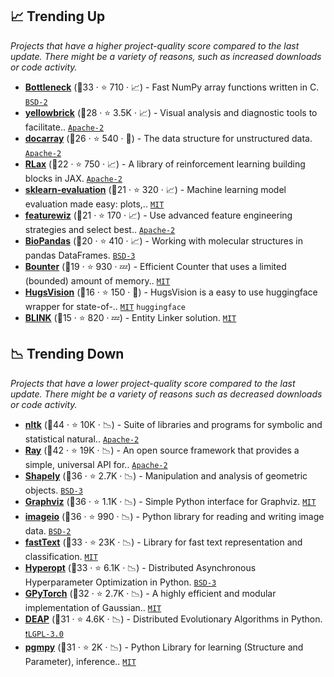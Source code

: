 ## 📈 Trending Up

_Projects that have a higher project-quality score compared to the last update. There might be a variety of reasons, such as increased downloads or code activity._

- <b><a href="https://github.com/pydata/bottleneck">Bottleneck</a></b> (🥈33 ·  ⭐ 710 · 📈) - Fast NumPy array functions written in C. <code><a href="http://bit.ly/3rqEWVr">BSD-2</a></code>
- <b><a href="https://github.com/DistrictDataLabs/yellowbrick">yellowbrick</a></b> (🥈28 ·  ⭐ 3.5K · 📈) - Visual analysis and diagnostic tools to facilitate.. <code><a href="http://bit.ly/3nYMfla">Apache-2</a></code> <code><img src="https://git.io/JLy1F" style="display:inline;" width="13" height="13"></code>
- <b><a href="https://github.com/jina-ai/docarray">docarray</a></b> (🥉26 ·  ⭐ 540 · 🐣) - The data structure for unstructured data. <code><a href="http://bit.ly/3nYMfla">Apache-2</a></code>
- <b><a href="https://github.com/deepmind/rlax">RLax</a></b> (🥉22 ·  ⭐ 750 · 📈) - A library of reinforcement learning building blocks in JAX. <code><a href="http://bit.ly/3nYMfla">Apache-2</a></code> <code><img src="https://jax.readthedocs.io/en/latest/_static/favicon.png" style="display:inline;" width="13" height="13"></code>
- <b><a href="https://github.com/edublancas/sklearn-evaluation">sklearn-evaluation</a></b> (🥉21 ·  ⭐ 320 · 📈) - Machine learning model evaluation made easy: plots,.. <code><a href="http://bit.ly/34MBwT8">MIT</a></code> <code><img src="https://git.io/JLy1F" style="display:inline;" width="13" height="13"></code>
- <b><a href="https://github.com/AutoViML/featurewiz">featurewiz</a></b> (🥉21 ·  ⭐ 170 · 📈) - Use advanced feature engineering strategies and select best.. <code><a href="http://bit.ly/3nYMfla">Apache-2</a></code>
- <b><a href="https://github.com/rasbt/biopandas">BioPandas</a></b> (🥉20 ·  ⭐ 410 · 📈) - Working with molecular structures in pandas DataFrames. <code><a href="http://bit.ly/3aKzpTv">BSD-3</a></code> <code><img src="https://git.io/JLy1S" style="display:inline;" width="13" height="13"></code>
- <b><a href="https://github.com/RaRe-Technologies/bounter">Bounter</a></b> (🥉19 ·  ⭐ 930 · 💤) - Efficient Counter that uses a limited (bounded) amount of memory.. <code><a href="http://bit.ly/34MBwT8">MIT</a></code>
- <b><a href="https://github.com/qanastek/HugsVision">HugsVision</a></b> (🥉16 ·  ⭐ 150 · 🐣) - HugsVision is a easy to use huggingface wrapper for state-of-.. <code><a href="http://bit.ly/34MBwT8">MIT</a></code> <code>huggingface</code>
- <b><a href="https://github.com/facebookresearch/BLINK">BLINK</a></b> (🥉15 ·  ⭐ 820 · 💤) - Entity Linker solution. <code><a href="http://bit.ly/34MBwT8">MIT</a></code>

## 📉 Trending Down

_Projects that have a lower project-quality score compared to the last update. There might be a variety of reasons such as decreased downloads or code activity._

- <b><a href="https://github.com/nltk/nltk">nltk</a></b> (🥇44 ·  ⭐ 10K · 📉) - Suite of libraries and programs for symbolic and statistical natural.. <code><a href="http://bit.ly/3nYMfla">Apache-2</a></code>
- <b><a href="https://github.com/ray-project/ray">Ray</a></b> (🥇42 ·  ⭐ 19K · 📉) - An open source framework that provides a simple, universal API for.. <code><a href="http://bit.ly/3nYMfla">Apache-2</a></code>
- <b><a href="https://github.com/shapely/shapely">Shapely</a></b> (🥇36 ·  ⭐ 2.7K · 📉) - Manipulation and analysis of geometric objects. <code><a href="http://bit.ly/3aKzpTv">BSD-3</a></code>
- <b><a href="https://github.com/xflr6/graphviz">Graphviz</a></b> (🥈36 ·  ⭐ 1.1K · 📉) - Simple Python interface for Graphviz. <code><a href="http://bit.ly/34MBwT8">MIT</a></code>
- <b><a href="https://github.com/imageio/imageio">imageio</a></b> (🥇36 ·  ⭐ 990 · 📉) - Python library for reading and writing image data. <code><a href="http://bit.ly/3rqEWVr">BSD-2</a></code>
- <b><a href="https://github.com/facebookresearch/fastText">fastText</a></b> (🥈33 ·  ⭐ 23K · 📉) - Library for fast text representation and classification. <code><a href="http://bit.ly/34MBwT8">MIT</a></code>
- <b><a href="https://github.com/hyperopt/hyperopt">Hyperopt</a></b> (🥇33 ·  ⭐ 6.1K · 📉) - Distributed Asynchronous Hyperparameter Optimization in Python. <code><a href="http://bit.ly/3aKzpTv">BSD-3</a></code>
- <b><a href="https://github.com/cornellius-gp/gpytorch">GPyTorch</a></b> (🥈32 ·  ⭐ 2.7K · 📉) - A highly efficient and modular implementation of Gaussian.. <code><a href="http://bit.ly/34MBwT8">MIT</a></code> <code><img src="https://git.io/JLy1Q" style="display:inline;" width="13" height="13"></code>
- <b><a href="https://github.com/DEAP/deap">DEAP</a></b> (🥈31 ·  ⭐ 4.6K · 📉) - Distributed Evolutionary Algorithms in Python. <code><a href="http://bit.ly/37RvQcA">❗️LGPL-3.0</a></code>
- <b><a href="https://github.com/pgmpy/pgmpy">pgmpy</a></b> (🥈31 ·  ⭐ 2K · 📉) - Python Library for learning (Structure and Parameter), inference.. <code><a href="http://bit.ly/34MBwT8">MIT</a></code>

